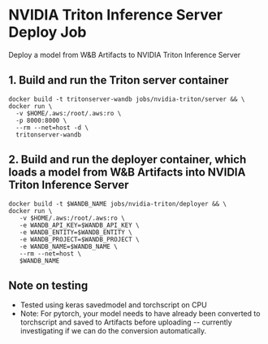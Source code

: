 # NVIDIA Triton Inference Server Deploy Job

Deploy a model from W&B Artifacts to NVIDIA Triton Inference Server

## 1. Build and run the Triton server container

```
docker build -t tritonserver-wandb jobs/nvidia-triton/server && \
docker run \
  -v $HOME/.aws:/root/.aws:ro \
  -p 8000:8000 \
  --rm --net=host -d \
  tritonserver-wandb
```

## 2. Build and run the deployer container, which loads a model from W&B Artifacts into NVIDIA Triton Inference Server

```
docker build -t $WANDB_NAME jobs/nvidia-triton/deployer && \
docker run \
   -v $HOME/.aws:/root/.aws:ro \
   -e WANDB_API_KEY=$WANDB_API_KEY \
   -e WANDB_ENTITY=$WANDB_ENTITY \
   -e WANDB_PROJECT=$WANDB_PROJECT \
   -e WANDB_NAME=$WANDB_NAME \
   --rm --net=host \
   $WANDB_NAME
```

## Note on testing

- Tested using keras savedmodel and torchscript on CPU
- Note: For pytorch, your model needs to have already been converted to torchscript and saved to Artifacts before uploading -- currently investigating if we can do the conversion automatically.
